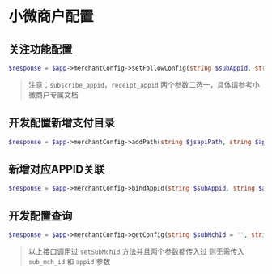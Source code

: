 # 小微商户配置

## 关注功能配置

```php
$response = $app->merchantConfig->setFollowConfig(string $subAppid, string $subscribeAppid, string $receiptAppid = '');
```
> 注意：`subscribe_appid`，`receipt_appid` 两个参数二选一，具体请参考小微商户专属文档

## 开发配置新增支付目录

```php
$response = $app->merchantConfig->addPath(string $jsapiPath, string $appid = '', string $subMchId = '');
```

## 新增对应APPID关联

```php
$response = $app->merchantConfig->bindAppId(string $subAppid, string $appid = '', string $subMchId = '');
```

## 开发配置查询

```php
$response = $app->merchantConfig->getConfig(string $subMchId = '', string $appId = '');
```

> 以上接口调用过 `setSubMchId` 方法并且两个参数都传入过 则无需传入 `sub_mch_id` 和 `appid` 参数